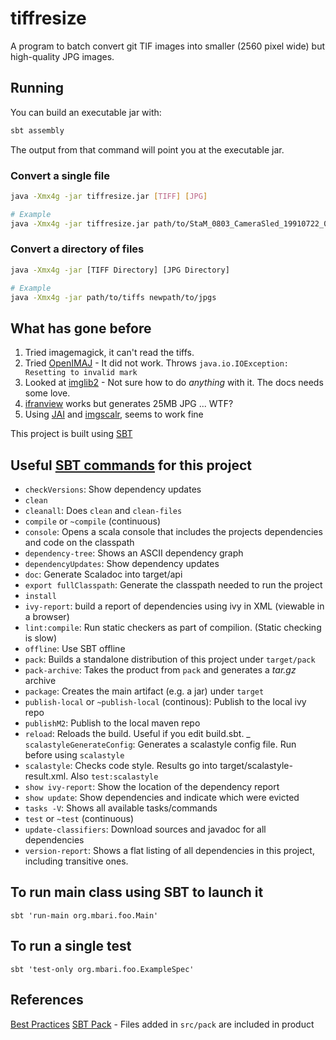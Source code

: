 # tiffresize

A program to batch convert git TIF images into smaller (2560 pixel wide) but high-quality JPG images.

## Running

You can build an executable jar with:

```bash
sbt assembly
```

The output from that command will point you at the executable jar.

### Convert a single file

```bash
java -Xmx4g -jar tiffresize.jar [TIFF] [JPG]

# Example
java -Xmx4g -jar tiffresize.jar path/to/StaM_0803_CameraSled_19910722_00_34_40.TIF newpath/to/StaM_0803_CameraSled_19910722_00_34_40.jpg

```


### Convert a directory of files

```bash
java -Xmx4g -jar [TIFF Directory] [JPG Directory]

# Example
java -Xmx4g -jar path/to/tiffs newpath/to/jpgs

```

## What has gone before
1. Tried imagemagick, it can't read the tiffs.
2. Tried [OpenIMAJ](http://www.openimaj.org/) - It did not work. Throws `java.io.IOException: Resetting to invalid mark`
3. Looked at [imglib2](https://github.com/imglib/imglib2) - Not sure how to do _anything_ with it. The docs needs some love.
4. [ifranview](http://www.irfanview.com/) works but generates 25MB JPG ... WTF?
5. Using [JAI](http://www.oracle.com/technetwork/java/javase/tech/jai-142803.html) and [imgscalr](https://github.com/thebuzzmedia/imgscalr), seems to work fine


This project is built using [SBT](http://www.scala-sbt.org/)

## Useful [SBT commands](http://www.scala-sbt.org/release/docs/Command-Line-Reference.html) for this project

- `checkVersions`: Show dependency updates
- `clean`
- `cleanall`: Does `clean` and `clean-files`
- `compile` or `~compile` (continuous)
- `console`: Opens a scala console that includes the projects dependencies and code on the classpath
- `dependency-tree`: Shows an ASCII dependency graph
- `dependencyUpdates`: Show dependency updates
- `doc`: Generate Scaladoc into target/api
- `export fullClasspath`: Generate the classpath needed to run the project
- `install`
- `ivy-report`: build a report of dependencies using ivy in XML (viewable in a browser)
- `lint:compile`: Run static checkers as part of compilion. (Static checking is slow)
- `offline`: Use SBT offline
- `pack`: Builds a standalone distribution of this project under `target/pack`
- `pack-archive`: Takes the product from `pack` and generates a _tar.gz_ archive
- `package`: Creates the main artifact (e.g. a jar) under `target`
- `publish-local` or `~publish-local` (continous): Publish to the local ivy repo
- `publishM2`: Publish to the local maven repo
- `reload`: Reloads the build. Useful if you edit build.sbt.
_ `scalastyleGenerateConfig`: Generates a scalastyle config file. Run before using `scalastyle`
- `scalastyle`: Checks code style. Results go into target/scalastyle-result.xml. Also `test:scalastyle`
- `show ivy-report`: Show the location of the dependency report
- `show update`: Show dependencies and indicate which were evicted
- `tasks -V`: Shows all available tasks/commands
- `test` or `~test` (continuous)
- `update-classifiers`: Download sources and javadoc for all dependencies
- `version-report`: Shows a flat listing of all dependencies in this project, including transitive ones.

## To run main class using SBT to launch it
`sbt 'run-main org.mbari.foo.Main'`

## To run a single test
`sbt 'test-only org.mbari.foo.ExampleSpec'`

## References
[Best Practices](https://github.com/alexandru/scala-best-practices/)
[SBT Pack](https://github.com/xerial/sbt-pack) - Files added in `src/pack` are included in product

